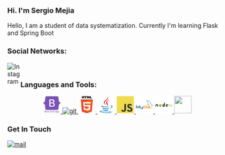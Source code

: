 ### Hi. I'm Sergio Mejia

Hello, I am a student of data systematization. Currently I'm learning Flask and Spring Boot


### Social Networks:
<a href="https://www.instagram.com/sergiodmejia/">
  <img align="left" alt="Instagram" width="30px" src="https://cdn.jsdelivr.net/npm/simple-icons@v3/icons/instagram.svg" target="_blank"/>
</a>
</br>


### Languages and Tools:

<p align="center"> <a href="https://getbootstrap.com" target="_blank"> <img src="https://raw.githubusercontent.com/devicons/devicon/master/icons/bootstrap/bootstrap-plain-wordmark.svg" alt="bootstrap" width="40" height="40"/> </a> <a href="https://git-scm.com/" target="_blank"> <img src="https://www.vectorlogo.zone/logos/git-scm/git-scm-icon.svg" alt="git" width="40" height="40"/> </a> <a href="https://www.w3.org/html/" target="_blank"> <img src="https://raw.githubusercontent.com/devicons/devicon/master/icons/html5/html5-original-wordmark.svg" alt="html5" width="40" height="40"/> </a> <a href="https://www.java.com" target="_blank"> <img src="https://raw.githubusercontent.com/devicons/devicon/master/icons/java/java-original.svg" alt="java" width="40" height="40"/> </a> <a href="https://developer.mozilla.org/en-US/docs/Web/JavaScript" target="_blank"> <img src="https://raw.githubusercontent.com/devicons/devicon/master/icons/javascript/javascript-original.svg" alt="javascript" width="40" height="40"/> </a> <a href="https://www.mysql.com/" target="_blank"> <img src="https://raw.githubusercontent.com/devicons/devicon/master/icons/mysql/mysql-original-wordmark.svg" alt="mysql" width="40" height="40"/> </a> <a href="https://nodejs.org" target="_blank"> <img src="https://raw.githubusercontent.com/devicons/devicon/master/icons/nodejs/nodejs-original-wordmark.svg" alt="nodejs" width="40" height="40"/> </a> <a href="https://flask.palletsprojects.com/en/2.2.x/" target="_blank">
            <img src="https://assets.scoutapm.com/assets/landing/frameworks/framework_flask-708b136e78f2bb199e1033c6ece48a3c1b3ced8283c05e9f6ac61a7c144b9bc0.svg" alt="" width="40" height="40">
        </a></p>

### Get In Touch
<a href="mailto:sdmejiac@correo.udistrital.edu.co"><img src="https://www.vectorlogo.zone/logos/gmail/gmail-icon.svg" width="30px" alt="mail"></a> 

<!--
**Sergio-Mejia/Sergio-Mejia** is a ✨ _special_ ✨ repository because its `README.md` (this file) appears on your GitHub profile.

Here are some ideas to get you started:

- 🔭 I’m currently working on ...
- 🌱 I’m currently learning ...
- 👯 I’m looking to collaborate on ...
- 🤔 I’m looking for help with ...
- 💬 Ask me about ...
- 📫 How to reach me: ...
- 😄 Pronouns: ...
- ⚡ Fun fact: ...
-->
